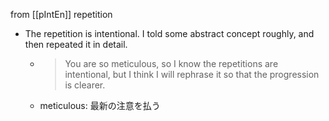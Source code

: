 
from [[pIntEn]]
repetition
- The repetition is intentional. I told some abstract concept roughly, and then repeated it in detail.
    - > You are so meticulous, so I know the repetitions are intentional, but I think I will rephrase it so that the progression is clearer.
    - meticulous: 最新の注意を払う

